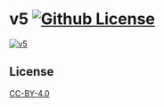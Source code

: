 v5 [![Github License](https://img.shields.io/github/license/setetres/v5.svg)](https://github.com/setetres/v5/blob/master/LICENSE)
==

[![v5](https://setetres.s3.amazonaws.com/setetres.st/img/v5-desktop.png?v=2&raw=true)](http://v5.setetres.st)

License
-------

[CC-BY-4.0]

[http://v5.setetres.st]: http://v5.setetres.st
[CC-BY-4.0]: http://creativecommons.org/licenses/by/4.0
